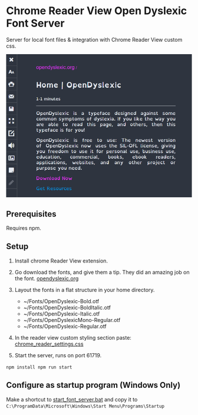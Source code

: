 # Chrome Reader View Open Dyslexic Font Server

Server for local font files & integration with Chrome Reader View custom css.

![Photo of correctly configured reader](sample.png)

## Prerequisites

Requires npm.

## Setup

1. Install chrome Reader View extension.

2. Go download the fonts, and give them a tip. They did an amazing job on the font. [opendyslexic.org](https://opendyslexic.org/)

3. Layout the fonts in a flat structure in your home directory. 
    - ~/Fonts/OpenDyslexic-Bold.otf
    - ~/Fonts/OpenDyslexic-BoldItalic.otf
    - ~/Fonts/OpenDyslexic-Italic.otf
    - ~/Fonts/OpenDyslexicMono-Regular.otf
    - ~/Fonts/OpenDyslexic-Regular.otf

4. In the reader view custom styling section paste: [chrome_reader_settings.css](chrome_reader_settings.css)

5. Start the server, runs on port 61719.

`npm install
npm run start`

## Configure as startup program  (Windows Only)

Make a shortcut to [start_font_server.bat](start_font_server.bat) and copy it to `C:\ProgramData\Microsoft\Windows\Start Menu\Programs\Startup`
